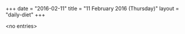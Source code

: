 +++
date = "2016-02-11"
title = "11 February 2016 (Thursday)"
layout = "daily-diet"
+++

<p>&lt;no entries&gt;</p>
